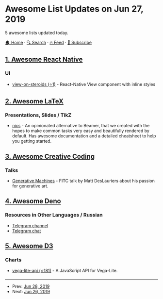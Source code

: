 # Awesome List Updates on Jun 27, 2019

5 awesome lists updated today.

[🏠 Home](/README.md) · [🔍 Search](https://test.trackawesomelist.com/search/) · [🔥 Feed](https://test.trackawesomelist.com/feed.xml) · [📮 Subscribe](https://trackawesomelist.us17.list-manage.com/subscribe?u=d2f0117aa829c83a63ec63c2f&id=36a103854c)



## [1. Awesome React Native](/content/jondot/awesome-react-native/README.md)

### UI

*   [view-on-steroids (⭐1)](https://github.com/vko-online/pane) - React-Native View component with inline styles

## [2. Awesome LaTeX](/content/egeerardyn/awesome-LaTeX/README.md)

### Presentations, Slides / TikZ

*   [nics](https://nics.nilcons.com/) - An opinionated alternative to Beamer, that we created with the hopes to make common tasks very easy and beautifully rendered by default.  Has awesome documentation and a detailed cheatsheet to help you getting started.

## [3. Awesome Creative Coding](/content/terkelg/awesome-creative-coding/README.md)

### Talks

*   [Generative Machines](https://www.youtube.com/watch?v=8Uo6zFwSO78) - FITC talk by Matt DesLauriers about his passion for generative art.

## [4. Awesome Deno](/content/denolib/awesome-deno/README.md)

### Resources in Other Languages / Russian

*   [Telegram channel](https://t.me/denoland_ru)
*   [Telegram chat](https://t.me/denoland)

## [5. Awesome D3](/content/wbkd/awesome-d3/README.md)

### Charts

*   [vega-lite-api (⭐181)](https://github.com/vega/vega-lite-api) - A JavaScript API for Vega-Lite.

---

- Prev: [Jun 28, 2019](/content/2019/06/28/README.md)
- Next: [Jun 26, 2019](/content/2019/06/26/README.md)
